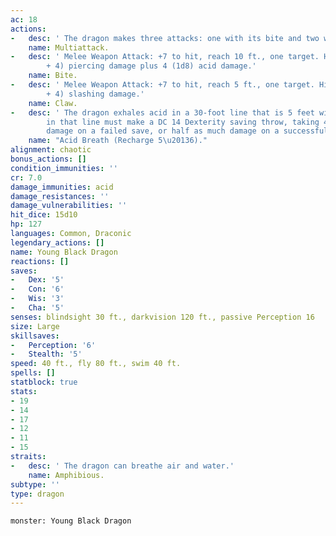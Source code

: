 ```yaml
---
ac: 18
actions:
-   desc: ' The dragon makes three attacks: one with its bite and two with its claws.'
    name: Multiattack.
-   desc: ' Melee Weapon Attack: +7 to hit, reach 10 ft., one target. Hit: 15 (2d10
        + 4) piercing damage plus 4 (1d8) acid damage.'
    name: Bite.
-   desc: ' Melee Weapon Attack: +7 to hit, reach 5 ft., one target. Hit: 11 (2d6
        + 4) slashing damage.'
    name: Claw.
-   desc: ' The dragon exhales acid in a 30-foot line that is 5 feet wide. Each creature
        in that line must make a DC 14 Dexterity saving throw, taking 49 (11d8) acid
        damage on a failed save, or half as much damage on a successful one.'
    name: "Acid Breath (Recharge 5\u20136)."
alignment: chaotic
bonus_actions: []
condition_immunities: ''
cr: 7.0
damage_immunities: acid
damage_resistances: ''
damage_vulnerabilities: ''
hit_dice: 15d10
hp: 127
languages: Common, Draconic
legendary_actions: []
name: Young Black Dragon
reactions: []
saves:
-   Dex: '5'
-   Con: '6'
-   Wis: '3'
-   Cha: '5'
senses: blindsight 30 ft., darkvision 120 ft., passive Perception 16
size: Large
skillsaves:
-   Perception: '6'
-   Stealth: '5'
speed: 40 ft., fly 80 ft., swim 40 ft.
spells: []
statblock: true
stats:
- 19
- 14
- 17
- 12
- 11
- 15
straits:
-   desc: ' The dragon can breathe air and water.'
    name: Amphibious.
subtype: ''
type: dragon
---
```

```statblock
monster: Young Black Dragon
```